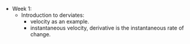 - Week 1:
	- Introduction to derviates:
		- velocity as an example.
		- instantaneous velocity, derivative is the instantaneous rate of change.